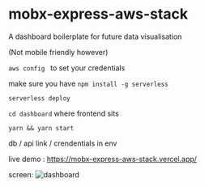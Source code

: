 # mobx-express-aws-stack

A dashboard boilerplate for future data visualisation

(Not mobile friendly however)

`aws config ` to set your credentials

make sure you have `npm install -g serverless`

`serverless deploy`

`cd dashboard` where frontend sits 

`yarn && yarn start`

db / api link / crendentials in env

live demo : https://mobx-express-aws-stack.vercel.app/ 

screen: ![dashboard](dashboard.gif)




